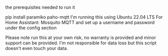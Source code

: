 the prerequisites needed to run it

pip install paramiko paho-mqtt
I'm running this using Ubuntu 22.04 LTS
For Home Assistant: Mosquito MQTT and set up a username and password under the config section





Please note run this at your own risk,  no warranty is provided and minor support can be provided.  I'm not responsible for data loss but this script doesn't even touch your data.
